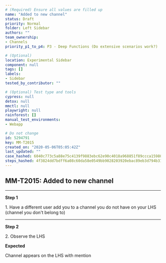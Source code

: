 ```yaml
---
# (Required) Ensure all values are filled up
name: "Added to new channel"
status: Draft
priority: Normal
folder: Left Sidebar
authors: ""
team_ownership: 
- Channels
priority_p1_to_p4: P3 - Deep Functions (Do extensive scenarios work?)

# (Optional)
location: Experimental Sidebar
component: null
tags: []
labels: 
- Sidebar
tested_by_contributor: ""

# (Optional) Test type and tools
cypress: null
detox: null
mmctl: null
playwright: null
rainforest: []
manual_test_environments: 
- Webapp

# Do not change
id: 5294791
key: MM-T2015
created_on: "2020-05-06T05:05:42Z"
last_updated: ""
case_hashed: 6040c773c5a88e75c4139f9883ebc62e90c4018a968851f89ccca15980799a400865b5b1495a36d3a19cb8f6c35232c2
steps_hashed: 4f3824dd7bdff6a08c60da58e0549bb9028203920ebac89eb3d794b31fd15aec0b36696e2251a9d96040afa531702edb
---
```


<!-- (Auto-generated) Based on frontmatter's "key" and "name" -->

## MM-T2015: Added to new channel

---

**Step 1**

1\. Have a different user add you to a channel you do not have on your LHS (channel you don't belong to)

---

**Step 2**

2\. Observe the LHS

**Expected**

Channel appears on the LHS with mention
